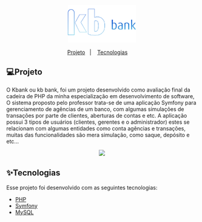 <div align="center">
<img style="width:180px" src="https://github.com/Kleitomberg/kbank/blob/main/public/assets/images/logo3.png"/>
</div>

<p align="center">
  <a href="#Projeto">Projeto</a>&nbsp;&nbsp;&nbsp;|&nbsp;&nbsp;&nbsp;
  <a href="#Tecnologias">Tecnologias</a>&nbsp;&nbsp;&nbsp;&nbsp;&nbsp;&nbsp; 
</p>



## 💻Projeto

O Kbank ou kb bank, foi um projeto desenvolvido como avaliação final da cadeira de PHP da minha especialização em desenvolvimento de software,
O sistema proposto pelo professor trata-se de uma aplicação Symfony para gerenciamento de agências de um banco, com algumas simulações de transações por parte de clientes, aberturas de contas e etc.
A aplicação possui 3 tipos de usuários (clientes, gerentes e o administrador) estes se relacionam com algumas entidades como conta agências e transações, muitas das funcionalidades são mera simulação, como saque, depósito e etc...

<div align="center">
<img  src="https://github.com/Kleitomberg/kbank/blob/main/public/assets/images/Sem%20t%C3%ADtulo.png"/>
</div>

## ✨Tecnologias

Esse projeto foi desenvolvido com as seguintes tecnologias:

- [PHP](https://reactjs.org)
- [Symfony](https://www.javascript.com/)
- [MySQL](https://firebase.google.com/)

